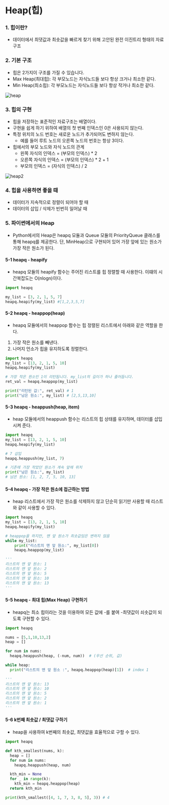 Heap(힙)
========
### 1. 힙이란?
* 데이터에서 최댓값과 최솟값을 빠르게 찾기 위해 고안된 완전 이진트리 형태의 자료구조

### 2. 기본 구조
* 힙은 2가지이 구조를 가질 수 있습니다.
* Max Heap(최대힙): 각 부모노드는 자식노드들 보다 항상 크거나 최소한 같다.
* Min Heap(최소힙): 각 부모노드는 자식노드들 보다 항상 작거나 최소한 같다.

![heap](https://user-images.githubusercontent.com/31922462/116085210-8c7c4300-a6d9-11eb-9966-e4c44af6014d.png)

### 3. 힙의 구현
* 힙을 저장하는 표준적인 자료구조는 배열이다.
* 구현을 쉽게 하기 위하여 배열의 첫 번째 인덱스인 0은 사용되지 않는다.
* 특정 위치의 노드 번호는 새로운 노드가 추가되어도 변하지 않는다.
  - 예를 들어 루트 노드의 오른쪽 노드의 번호는 항상 3이다.
* 힙에서의 부모 노드와 자식 노드의 관계
  - 왼쪽 자식의 인덱스 = (부모의 인덱스) * 2
  - 오른쪽 자식의 인덱스 = (부모의 인덱스) * 2 + 1
  - 부모의 인덱스 = (자식의 인덱스) / 2

![heap2](https://user-images.githubusercontent.com/31922462/116085840-31971b80-a6da-11eb-83b5-4c6f6596c636.png)

### 4. 힙을 사용하면 좋을 때
* 데이터가 지속적으로 정렬이 되어야 할 때
* 데이터의 삽입 / 삭제가 빈번히 일어날 때

### 5. 파이썬에서의 Heap
* Python에서의 Heap은 heapq 모듈과 Queue 모듈의 PriorityQueue 클래스를 통해 heapq를 제공한다. 단, MinHeap으로 구현되어 있어 가장 앞에 있는 원소가 가장 작은 원소가 된다.

#### 5-1 heapq - heapify
* heapq 모듈의 heapify 함수는 주어진 리스트를 힙 정렬할 때 사용한다. 이떄의 시간복잡도는 O(nlogn)이다.
```python
import heapq

my_list = [3, 2, 1, 5, 7]
heapq.heapify(my_list) #[1,2,3,5,7]
```
#### 5-2 heapq - heappop(heap)
* heapq 모듈에서의 heappop 함수는 힙 정렬된 리스트에서 아래와 같은 역할을 한다.
1. 가장 작은 원소를 빼낸다.
2. 나머지 언소가 힙을 유지하도록 정렬한다.
```python
import heapq
my_list = [13, 2, 1, 5, 10]
heapq.heapify(my_list)

# 가장 작은 원소인 1이 리턴됩니다. my_list의 길이가 하나 줄어듭니다.
ret_val = heapq.heappop(my_list)

print("리턴된 값:", ret_val) # 1
print("남은 원소:", my_list) # [2,5,13,10]
```
#### 5-3 heapq - heappush(heap, item)
* heap 모듈에서의 heappush 함수는 리스트의 힙 상태를 유지하며, 데이터를 삽입시켜 준다. 
```python
import heapq
my_list = [13, 2, 1, 5, 10]
heapq.heapify(my_list)

# 7 삽입
heapq.heappush(my_list, 7)

# 기존에 가장 작았던 원소가 계속 앞에 위치
print("남은 원소:", my_list)
# 남은 원소: [1, 2, 7, 5, 10, 13]
```
#### 5-4 heapq - 가장 작은 원소에 접근하는 방법
* heap 리스트에서 가장 작은 원소를 삭제하지 않고 단순히 읽기만 사용할 때 리스트와 같이 사용할 수 있다.
```python
import heapq
my_list = [13, 2, 1, 5, 10]
heapq.heapify(my_list)

# heappop을 하지만, 맨 앞 원소가 최솟값임은 변하지 않음
while my_list:
    print("리스트의 맨 앞 원소:", my_list[0])
    heapq.heappop(my_list)

'''
리스트의 맨 앞 원소: 1
리스트의 맨 앞 원소: 2
리스트의 맨 앞 원소: 5
리스트의 맨 앞 원소: 10
리스트의 맨 앞 원소: 13
'''
```

#### 5-5 heapq - 최대 힙(Max Heap) 구현하기
* heapq는 최소 힙이라는 것을 이용하여 모든 값에 -를 붙여 -최댓값이 쇠솟값이 되도록 구현할 수 있다.
```python
import heapq

nums = [5,1,10,13,2]
heap = []

for num in nums:
  heapq.heappush(heap, (-num, num))  # (우선 순위, 값)

while heap:
  print("리스트의 맨 앞 원소 :", heapq.heappop(heap)[1])  # index 1
  
'''
리스트의 맨 앞 원소: 13
리스트의 맨 앞 원소: 10
리스트의 맨 앞 원소: 5
리스트의 맨 앞 원소: 2
리스트의 맨 앞 원소: 1
'''
```
#### 5-6 k번째 최솟값 / 최댓값 구하기
* heap을 사용하여 k번째의 최솟값, 최댓값을 효율적으로 구할 수 있다.
```python
import heapq

def kth_smallest(nums, k):
  heap = []
  for num in nums:
    heapq.heappush(heap, num)

  kth_min = None
  for _ in range(k):
    kth_min = heapq.heappop(heap)
  return kth_min

print(kth_smallest([4, 1, 7, 3, 8, 5], 3)) # 4
```

